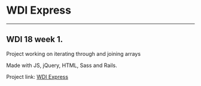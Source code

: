 # WDI Express
---
## WDI 18 week 1.

Project working on  iterating through and joining arrays

Made with JS, jQuery, HTML, Sass and Rails.

Project link: [WDI Express](https://nameless-wave-87479.herokuapp.com/)
